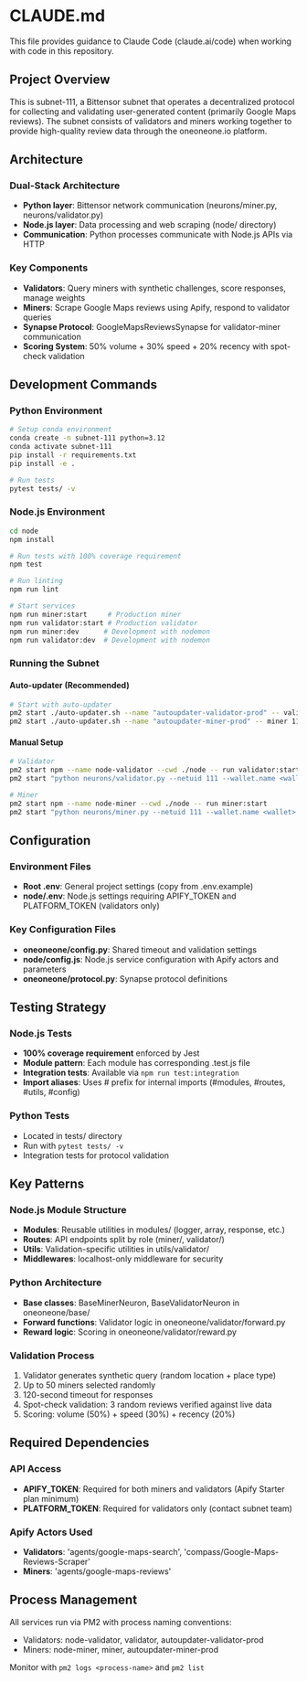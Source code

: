 # CLAUDE.md

This file provides guidance to Claude Code (claude.ai/code) when working with code in this repository.

## Project Overview

This is subnet-111, a Bittensor subnet that operates a decentralized protocol for collecting and validating user-generated content (primarily Google Maps reviews). The subnet consists of validators and miners working together to provide high-quality review data through the oneoneone.io platform.

## Architecture

### Dual-Stack Architecture
- **Python layer**: Bittensor network communication (neurons/miner.py, neurons/validator.py)
- **Node.js layer**: Data processing and web scraping (node/ directory)
- **Communication**: Python processes communicate with Node.js APIs via HTTP

### Key Components
- **Validators**: Query miners with synthetic challenges, score responses, manage weights
- **Miners**: Scrape Google Maps reviews using Apify, respond to validator queries
- **Synapse Protocol**: GoogleMapsReviewsSynapse for validator-miner communication
- **Scoring System**: 50% volume + 30% speed + 20% recency with spot-check validation

## Development Commands

### Python Environment
```bash
# Setup conda environment
conda create -n subnet-111 python=3.12
conda activate subnet-111
pip install -r requirements.txt
pip install -e .

# Run tests
pytest tests/ -v
```

### Node.js Environment  
```bash
cd node
npm install

# Run tests with 100% coverage requirement
npm test

# Run linting
npm run lint

# Start services
npm run miner:start     # Production miner
npm run validator:start # Production validator
npm run miner:dev      # Development with nodemon
npm run validator:dev  # Development with nodemon
```

### Running the Subnet

#### Auto-updater (Recommended)
```bash
# Start with auto-updater
pm2 start ./auto-updater.sh --name "autoupdater-validator-prod" -- validator 111 validator default 9000
pm2 start ./auto-updater.sh --name "autoupdater-miner-prod" -- miner 111 miner default 9001
```

#### Manual Setup
```bash
# Validator
pm2 start npm --name node-validator --cwd ./node -- run validator:start
pm2 start "python neurons/validator.py --netuid 111 --wallet.name <wallet> --wallet.hotkey <hotkey> --axon.port 9000" --name validator

# Miner  
pm2 start npm --name node-miner --cwd ./node -- run miner:start
pm2 start "python neurons/miner.py --netuid 111 --wallet.name <wallet> --wallet.hotkey <hotkey> --axon.port 9001" --name miner
```

## Configuration

### Environment Files
- **Root .env**: General project settings (copy from .env.example)
- **node/.env**: Node.js settings requiring APIFY_TOKEN and PLATFORM_TOKEN (validators only)

### Key Configuration Files
- **oneoneone/config.py**: Shared timeout and validation settings
- **node/config.js**: Node.js service configuration with Apify actors and parameters
- **oneoneone/protocol.py**: Synapse protocol definitions

## Testing Strategy

### Node.js Tests
- **100% coverage requirement** enforced by Jest
- **Module pattern**: Each module has corresponding .test.js file
- **Integration tests**: Available via `npm run test:integration`
- **Import aliases**: Uses # prefix for internal imports (#modules, #routes, #utils, #config)

### Python Tests
- Located in tests/ directory
- Run with `pytest tests/ -v`
- Integration tests for protocol validation

## Key Patterns

### Node.js Module Structure
- **Modules**: Reusable utilities in modules/ (logger, array, response, etc.)
- **Routes**: API endpoints split by role (miner/, validator/)
- **Utils**: Validation-specific utilities in utils/validator/
- **Middlewares**: localhost-only middleware for security

### Python Architecture
- **Base classes**: BaseMinerNeuron, BaseValidatorNeuron in oneoneone/base/
- **Forward functions**: Validator logic in oneoneone/validator/forward.py
- **Reward logic**: Scoring in oneoneone/validator/reward.py

### Validation Process
1. Validator generates synthetic query (random location + place type)
2. Up to 50 miners selected randomly
3. 120-second timeout for responses
4. Spot-check validation: 3 random reviews verified against live data
5. Scoring: volume (50%) + speed (30%) + recency (20%)

## Required Dependencies

### API Access
- **APIFY_TOKEN**: Required for both miners and validators (Apify Starter plan minimum)
- **PLATFORM_TOKEN**: Required for validators only (contact subnet team)

### Apify Actors Used
- **Validators**: 'agents/google-maps-search', 'compass/Google-Maps-Reviews-Scraper'
- **Miners**: 'agents/google-maps-reviews'

## Process Management

All services run via PM2 with process naming conventions:
- Validators: node-validator, validator, autoupdater-validator-prod
- Miners: node-miner, miner, autoupdater-miner-prod

Monitor with `pm2 logs <process-name>` and `pm2 list`